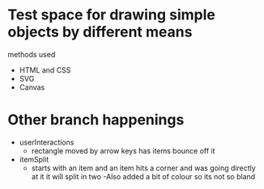# Test space for drawing simple objects by different means

methods used
* HTML and CSS
* SVG
* Canvas


# Other branch happenings
* userInteractions
    - rectangle moved by arrow keys has items bounce off it
* itemSplit
    - starts with an item and an item hits a corner and was going directly at it it will split in two
	-Also added a bit of colour so its not so bland
